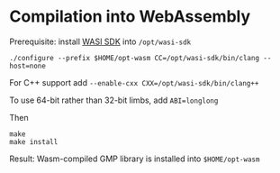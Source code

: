 Compilation into WebAssembly
===

Prerequisite: install [WASI SDK](https://github.com/WebAssembly/wasi-sdk) into `/opt/wasi-sdk`

```
./configure --prefix $HOME/opt-wasm CC=/opt/wasi-sdk/bin/clang --host=none
```

For C++ support add `--enable-cxx CXX=/opt/wasi-sdk/bin/clang++`

To use 64-bit rather than 32-bit limbs, add `ABI=longlong`

Then
```
make
make install
```

Result: Wasm-compiled GMP library is installed into `$HOME/opt-wasm`
